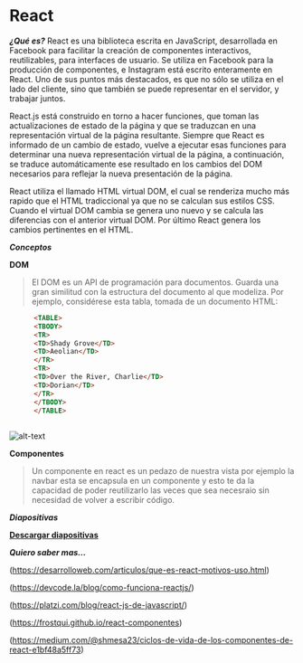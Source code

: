 # React #

***¿Qué es?***
React es una biblioteca escrita en JavaScript, desarrollada en Facebook para facilitar la creación de componentes interactivos, reutilizables, para interfaces de usuario. Se utiliza en Facebook para la producción de componentes, e Instagram está escrito enteramente en React. Uno de sus puntos más destacados, es que no sólo se utiliza en el lado del cliente, sino que también se puede representar en el servidor, y trabajar juntos.

React.js está construido en torno a hacer funciones, que toman las actualizaciones de estado de la página y que se traduzcan en una representación virtual de la página resultante. Siempre que React es informado de un cambio de estado, vuelve a ejecutar esas funciones para determinar una nueva representación virtual de la página, a continuación, se traduce automáticamente ese resultado en los cambios del DOM necesarios para reflejar la nueva presentación de la página.

React utiliza el llamado HTML virtual DOM, el cual se renderiza mucho más rapido que el HTML tradiccional ya que no se calculan sus estilos CSS. Cuando el virtual DOM cambia se genera uno nuevo y se calcula las diferencias con el anterior virtual DOM. Por último React genera los cambios pertinentes en el HTML.




***Conceptos***

**DOM**
>El DOM es un API de programación para documentos. Guarda una gran similitud con la estructura del documento al que modeliza. Por ejemplo, considérese esta tabla, tomada de un documento HTML:

```html
      <TABLE>
      <TBODY> 
      <TR> 
      <TD>Shady Grove</TD>
      <TD>Aeolian</TD> 
      </TR> 
      <TR>
      <TD>Over the River, Charlie</TD>        
      <TD>Dorian</TD> 
      </TR> 
      </TBODY>
      </TABLE>
    
```
![alt-text](https://www.w3.org/2002/07/table.png)

**Componentes**
>Un componente en react es un pedazo de nuestra vista por ejemplo la navbar esta se encapsula en un componente y esto te da la capacidad de poder reutilizarlo las veces que sea necesraio sin necesidad de volver a escribir código.


***Diapositivas***

[**Descargar diapositivas**](https://raw.githubusercontent.com/devfmx/cinta-roja/master/9_my-first-react-app/React.pdf)


***Quiero saber mas...***

(https://desarrolloweb.com/articulos/que-es-react-motivos-uso.html)

(https://devcode.la/blog/como-funciona-reactjs/)

(https://platzi.com/blog/react-js-de-javascript/)

(https://frostqui.github.io/react-componentes)

(https://medium.com/@shmesa23/ciclos-de-vida-de-los-componentes-de-react-e1bf48a5ff73)